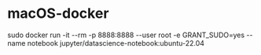 # macOS-docker


sudo docker run -it --rm -p 8888:8888 --user root -e GRANT_SUDO=yes --name notebook jupyter/datascience-notebook:ubuntu-22.04
